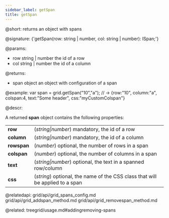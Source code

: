 ```yaml
---
sidebar_label: getSpan
title: getSpan
---          
```


@short: returns an object with spans

@signature: {'getSpan(row: string | number, col: string | number): ISpan;'}

@params:
- row		string | number		the id of a row
- col		string | number		the id of a column

@returns:
- span		object		an object with configuration of a span

@example:
var span = grid.getSpan("10","a"); 
// -> {row:"10", column:"a", colspan:4, text:"Some header", css:"myCustomColspan"}



@descr:

A returned **span** object contains the following properties:

<table class="webixdoc_links">
	<tbody>
        <tr>
			<td class="webixdoc_links0"><b>row</b></td>
			<td>(<i>string|number</i>) mandatory, the id of a row</td>
		</tr>
		<tr>
			<td class="webixdoc_links0"><b>column</b></td>
			<td>(<i>string|number</i>) mandatory, the id of a column</td>
		</tr>
		<tr>
			<td class="webixdoc_links0"><b>rowspan</b></td>
			<td>(<i>number</i>) optional, the number of rows in a span</td>
		</tr>
		<tr>
			<td class="webixdoc_links0"><b>colspan</b></td>
			<td>(<i>number</i>) optional, the number of columns in a span</td>
		</tr>
		<tr>
			<td class="webixdoc_links0"><b>text</b></td>
			<td>(<i>string|number</i>) optional, the text in a spanned row/column</td>
		</tr>
		<tr>
			<td class="webixdoc_links0"><b>css</b></td>
			<td>(<i>string</i>) optional, the name of the CSS class that will be applied to a span</td>
		</tr>
    </tbody>
</table>



@relatedapi:
grid/api/grid_spans_config.md
grid/api/grid_addspan_method.md
grid/api/grid_removespan_method.md




@related: treegrid/usage.md#addingremoving-spans
